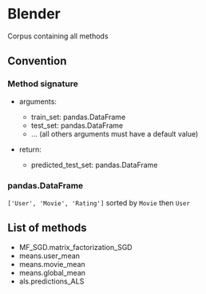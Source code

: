 # Blender 

Corpus containing all methods

## Convention

### Method signature

* arguments: 
    * train_set: pandas.DataFrame 
    * test_set: pandas.DataFrame
    * ... (all others arguments must have a default value)

* return:
   * predicted_test_set: pandas.DataFrame
   
### pandas.DataFrame

`['User', 'Movie', 'Rating']` sorted by `Movie` then `User`


## List of methods

* MF_SGD.matrix_factorization_SGD
* means.user_mean
* means.movie_mean
* means.global_mean
* als.predictions_ALS
